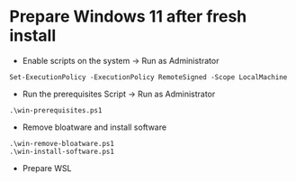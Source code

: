 # Prepare Windows 11 after fresh install
- Enable scripts on the system -> Run as Administrator
```
Set-ExecutionPolicy -ExecutionPolicy RemoteSigned -Scope LocalMachine
```
- Run the prerequisites Script -> Run as Administrator
```
.\win-prerequisites.ps1
```
- Remove bloatware and install software
```
.\win-remove-bloatware.ps1
.\win-install-software.ps1
```
- Prepare WSL
